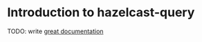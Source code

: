 # Introduction to hazelcast-query

TODO: write [great documentation](http://jacobian.org/writing/great-documentation/what-to-write/)
